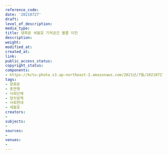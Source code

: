 ```yaml
---
reference_code: 
date: '20210727'
draft: 
level_of_description: 
media_type: 
title: 광화문 세월호 기억공간 물품 이전
description: 
weight: 
modified_at: 
created_at: 
link: 
public_access_status: 
copyright_status: 
components:
- https://kctu-photo.s3.ap-northeast-2.amazonaws.com/2021년/7월/20210727-광화문+세월호+기억공간+물품+이전_광화문_총연맹_사회단체_정치정책_사회연대_세월호/photo_2021-07-27_13-07-33.jpg
tags:
- 광화문
- 총연맹
- 사회단체
- 정치정책
- 사회연대
- 세월호
creators:
- 
subjects:
- 
sources:
- 
venues:
- 
---
```


